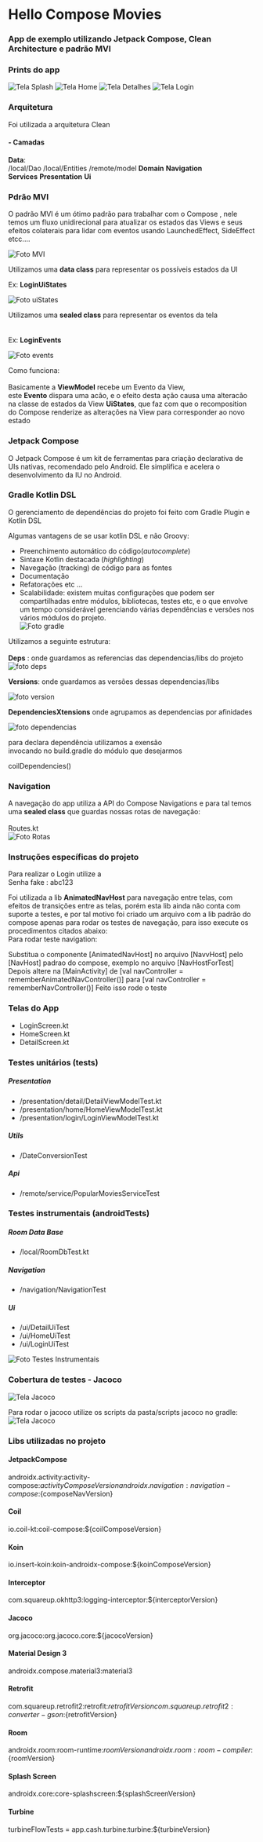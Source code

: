 # Hello Compose Movies

### App de exemplo utilizando Jetpack Compose, Clean Architecture e padrão MVI

### Prints do app

![Tela Splash](img/splash.png)   ![Tela Home](img/home.png)    ![Tela Detalhes](img/details.png)   ![Tela Login](img/login.png)

### Arquitetura
Foi utilizada a arquitetura Clean
#### - Camadas
**Data**:  
/local/Dao
/local/Entities
/remote/model
**Domain**
**Navigation**  
**Services**
**Presentation**
**Ui** <br>

### Pdrão MVI
O padrão MVI é um ótimo padrão para trabalhar com o Compose , nele temos um fluxo unidirecional para atualizar os estados das Views e  seus efeitos colaterais para lidar com eventos usando LaunchedEffect, SideEffect etcc....

![Foto MVI](img/mvi.png)

Utilizamos uma  **data class** para representar os possíveis estados da UI <br>

Ex: **LoginUiStates**

![Foto uiStates](img/uiStates.png)

Utilizamos uma **sealed class** para representar os eventos da tela  
<br>  
Ex: **LoginEvents**

![Foto events](img/events.png)

Como funciona: <br>  
Basicamente a **ViewModel** recebe um Evento da View,  
este **Evento** dispara uma acão, e o efeito desta ação causa uma alteracão na classe de estados da View **UiStates**, que  faz com que o recomposition do Compose renderize as alterações na View para corresponder ao novo estado

### Jetpack Compose
O Jetpack Compose é um kit de ferramentas para criação declarativa de UIs nativas, recomendado pelo Android. Ele simplifica e acelera o desenvolvimento da IU no Android.

### Gradle Kotlin DSL

O gerenciamento de dependências do projeto foi feito com Gradle Plugin e Kotlin DSL

Algumas vantagens de se usar kotlin DSL e não Groovy:
- Preenchimento automático do código(_autocomplete_)
- Sintaxe Kotlin destacada (_highlighting_)
- Navegação (tracking) de código para as fontes
- Documentação
- Refatorações etc …
- Scalabilidade: existem muitas configurações que podem ser compartilhadas entre módulos, bibliotecas, testes etc, e o que envolve um tempo considerável gerenciando várias dependências e versões nos vários módulos do projeto.  
  ![Foto gradle](img/buildSrc.png)


Utilizamos a seguinte estrutura:  <br>  
**Deps** : onde guardamos as referencias das dependencias/libs do projeto  
![foto deps](img/deps.png)

**Versions**: onde guardamos as versões dessas dependencias/libs

![foto version](img/version.png)


**DependenciesXtensions** onde agrupamos as dependencias por afinidades

![foto dependencias](img/depxt.png)


para declara dependência utilizamos a exensão  
invocando no build.gradle do módulo que desejarmos


coilDependencies()


### Navigation
A navegação do app utiliza a API do Compose Navigations e para tal temos uma **sealed class** que guardas nossas rotas de navegação:  <br>  
Routes.kt  
![Foto Rotas](img/routes.png)

### Instruções específicas do projeto
Para realizar o Login utilize a  
Senha fake : abc123

Foi utilizada a lib **AnimatedNavHost** para navegação entre telas, com efeitos de transições entre as telas, porém esta lib ainda não conta com suporte a testes, e por tal motivo foi criado um arquivo com a lib padrão do compose apenas para rodar os testes de navegação, para isso execute os procedimentos citados abaixo:  
Para rodar teste navigation:

Substitua o componente [AnimatedNavHost] no arquivo [NavvHost] pelo [NavHost] padrao do compose, exemplo no arquivo [NavHostForTest] Depois altere na [MainActivity]  de [val navController = rememberAnimatedNavController()] para [val navController = rememberNavController()] Feito isso rode o teste


### Telas do App

- LoginScreen.kt <br>
- HomeScreen.kt <br>
- DetailScreen.kt <br>

### Testes unitários (tests)

##### Presentation
- /presentation/detail/DetailViewModelTest.kt
- /presentation/home/HomeViewModelTest.kt
- /presentation/login/LoginViewModelTest.kt
##### Utils

- /DateConversionTest
##### Api

- /remote/service/PopularMoviesServiceTest


### Testes instrumentais (androidTests)
##### Room Data Base

- /local/RoomDbTest.kt
##### Navigation

- /navigation/NavigationTest
##### Ui

- /ui/DetailUiTest
- /ui/HomeUiTest
- /ui/LoginUiTest

![Foto Testes Instrumentais](img/androidTest.png)

### Cobertura de testes - Jacoco
![Tela Jacoco](jacoco.png)

Para rodar o jacoco utilize os scripts da pasta/scripts jacoco no gradle:  
![Tela Jacoco](img/jacocos.png)


### Libs utilizadas no projeto




#### JetpackCompose
androidx.activity:activity-compose:${activityComposeVersion}  
androidx.navigation:navigation-compose:${composeNavVersion}

#### Coil
io.coil-kt:coil-compose:${coilComposeVersion}

#### Koin
io.insert-koin:koin-androidx-compose:${koinComposeVersion}

#### Interceptor
com.squareup.okhttp3:logging-interceptor:${interceptorVersion}

#### Jacoco
org.jacoco:org.jacoco.core:${jacocoVersion}

#### Material Design 3
androidx.compose.material3:material3

#### Retrofit
com.squareup.retrofit2:retrofit:${retrofitVersion}
com.squareup.retrofit2:converter-gson:${retrofitVersion}

#### Room
androidx.room:room-runtime:${roomVersion}
androidx.room:room-compiler:${roomVersion}

#### Splash Screen
androidx.core:core-splashscreen:${splashScreenVersion}

#### Turbine
turbineFlowTests =  app.cash.turbine:turbine:${turbineVersion}